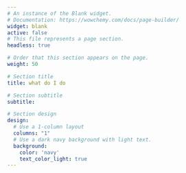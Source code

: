 ```yaml
---
# An instance of the Blank widget.
# Documentation: https://wowchemy.com/docs/page-builder/
widget: blank
active: false
# This file represents a page section.
headless: true

# Order that this section appears on the page.
weight: 50

# Section title
title: what do I do

# Section subtitle
subtitle:

# Section design
design:
  # Use a 1-column layout
  columns: "1"
  # Use a dark navy background with light text.
  background:
    color: 'navy'
    text_color_light: true
---
```

